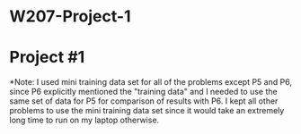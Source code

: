# W207-Project-1
# Project #1

*Note: I used mini training data set for all of the problems except P5 and P6, since P6 explicitly mentioned the "training data" and I needed to use the same set of data for P5 for comparison of results with P6. I kept all other problems to use the mini training data set since it would take an extremely long time to run on my laptop otherwise.
